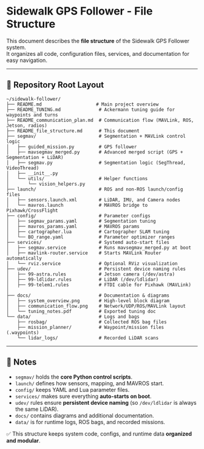 # Sidewalk GPS Follower - File Structure

This document describes the **file structure** of the Sidewalk GPS
Follower system.\
It organizes all code, configuration files, services, and documentation
for easy navigation.

------------------------------------------------------------------------

## 📁 Repository Root Layout

    ~/sidewalk-follower/
    ├── README.md                    # Main project overview
    ├── README_TUNING.md              # Ackermann tuning guide for waypoints and turns
    ├── README_communication_plan.md  # Communication flow (MAVLink, ROS, Jetson, radios)
    ├── README_file_structure.md      # This document
    ├── segmav/                       # Segmentation + MAVLink control logic
    │   ├── guided_mission.py         # GPS follower 
    │   ├── mavsegmav_merged.py       # Advanced merged script (GPS + Segmentation + LiDAR)
    │   ├── segmav.py                 # Segmentation logic (SegThread, VideoThread)
    │   ├── __init__.py
    │   └── utils/                    # Helper functions
    │       └── vision_helpers.py
    ├── launch/                       # ROS and non-ROS launch/config files
    │   ├── sensors.launch.xml        # LiDAR, IMU, and Camera nodes
    │   └── mavros.launch             # MAVROS bridge to Pixhawk/CrossFlight
    ├── config/                       # Parameter configs
    │   ├── segmav_params.yaml        # Segmentation tuning
    │   ├── mavros_params.yaml        # MAVROS params
    │   ├── cartographer.lua          # Cartographer SLAM tuning
    │   └── BO_range.yaml             # Parameter optimizer ranges
    ├── services/                     # Systemd auto-start files
    │   ├── segmav.service            # Runs mavsegmav_merged.py at boot
    │   ├── mavlink-router.service    # Starts MAVLink Router automatically
    │   └── rviz.service              # Optional RViz visualization
    ├── udev/                         # Persistent device naming rules
    │   ├── 99-astra.rules            # Jetson camera (/dev/astra)
    │   ├── 99-ldlidar.rules          # LiDAR (/dev/ldlidar)
    │   ├── 99-telem1.rules           # FTDI cable for Pixhawk (MAVLink)
    │  
    ├── docs/                         # Documentation & diagrams
    │   ├── system_overview.png       # High-level block diagram
    │   ├── communication_flow.png    # Network/UDP/ROS/MAVLink layout
    │   └── tuning_notes.pdf          # Exported tuning doc
    └── data/                         # Logs and bags
        ├── rosbag/                   # Collected ROS bag files
        ├── mission_planner/          # Waypoint/mission files (.waypoints)
        └── lidar_logs/               # Recorded LiDAR scans

------------------------------------------------------------------------

## 🔑 Notes

-   `segmav/` holds the **core Python control scripts**.
-   `launch/` defines how sensors, mapping, and MAVROS start.
-   `config/` keeps YAML and Lua parameter files.
-   `services/` makes sure everything **auto-starts on boot**.
-   `udev/` rules ensure **persistent device naming** (so `/dev/ldlidar`
    is always the same LiDAR).
-   `docs/` contains diagrams and additional documentation.
-   `data/` is for runtime logs, ROS bags, and recorded missions.

✅ This structure keeps system code, configs, and runtime data
**organized and modular**.
